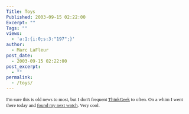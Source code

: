 ```yaml
---
Title: Toys
Published: 2003-09-15 02:22:00
Excerpt: ""
Tags: ""
views:
  - 'a:1:{i:0;s:3:"197";}'
author:
  - Marc LaFleur
post_date:
  - 2003-09-15 02:22:00
post_excerpt:
  - ""
permalink:
  - /toys/
---
```

<font face=Verdana size=2>I'm sure this is old news to most, but I don't frequent </font><a href="http://www.thinkgeek.com/"><font face=Verdana size=2>ThinkGeek</font></a><font face=Verdana size=2> to often. On a whim I went there today and </font><a href="http://www.thinkgeek.com/gadgets/watches/5eec/"><font face=Verdana size=2>found my next watch</font></a><font face=Verdana size=2>. Very cool.</font>